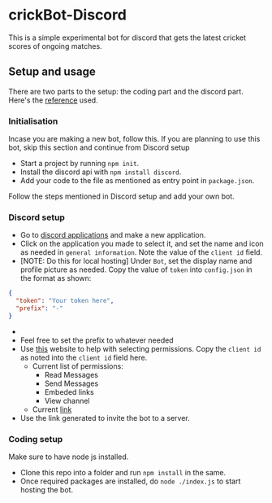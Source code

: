 # crickBot-Discord

This is a simple experimental bot for discord that gets the latest cricket scores of ongoing matches.

## Setup and usage

There are two parts to the setup: the coding part and the discord part. Here's the [reference](https://www.youtube.com/watch?v=j_sD9udZnCk&list=PLbbLC0BLaGjpyzN1rg-gK4dUqbn8eJQq4&index=1) used.

### Initialisation

Incase you are making a new bot, follow this. If you are planning to use this bot, skip this section and continue from Discord setup

- Start a project by running `npm init`.
- Install the discord api with `npm install discord`.
- Add your code to the file as mentioned as entry point in `package.json`.

Follow the steps mentioned in Discord setup and add your own bot.

### Discord setup

- Go to [discord applications](https://discord.com/developers/applications) and make a new application.
- Click on the application you made to select it, and set the name and icon as needed in `general information`. Note the value of the `client id` field.
- [NOTE: Do this for local hosting] Under `Bot`, set the display name and profile picture as needed. Copy the value of `token` into `config.json` in the format as shown:

```json
{
  "token": "Your token here",
  "prefix": "-"
}
```

-
- Feel free to set the prefix to whatever needed
- Use [this](https://discordapi.com/permissions.html) website to help with selecting permissions. Copy the `client id` as noted into the `client id` field here.
  - Current list of permissions:
    - Read Messages
    - Send Messages
    - Embeded links
    - View channel
  - Current [link](https://discord.com/oauth2/authorize?client_id=761100578939076608&scope=bot&permissions=19520)
- Use the link generated to invite the bot to a server.

### Coding setup

Make sure to have node js installed.

- Clone this repo into a folder and run `npm install` in the same.
- Once required packages are installed, do `node ./index.js` to start hosting the bot.
